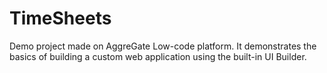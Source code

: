 # TimeSheets
Demo project made on AggreGate Low-code platform.
It demonstrates the basics of building a custom web application using the built-in UI Builder.
